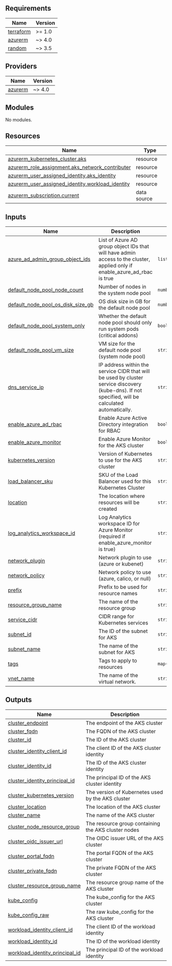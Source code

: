 ## Requirements

| Name | Version |
|------|---------|
| <a name="requirement_terraform"></a> [terraform](#requirement\_terraform) | >= 1.0 |
| <a name="requirement_azurerm"></a> [azurerm](#requirement\_azurerm) | ~> 4.0 |
| <a name="requirement_random"></a> [random](#requirement\_random) | ~> 3.5 |

## Providers

| Name | Version |
|------|---------|
| <a name="provider_azurerm"></a> [azurerm](#provider\_azurerm) | ~> 4.0 |

## Modules

No modules.

## Resources

| Name | Type |
|------|------|
| [azurerm_kubernetes_cluster.aks](https://registry.terraform.io/providers/hashicorp/azurerm/latest/docs/resources/kubernetes_cluster) | resource |
| [azurerm_role_assignment.aks_network_contributer](https://registry.terraform.io/providers/hashicorp/azurerm/latest/docs/resources/role_assignment) | resource |
| [azurerm_user_assigned_identity.aks_identity](https://registry.terraform.io/providers/hashicorp/azurerm/latest/docs/resources/user_assigned_identity) | resource |
| [azurerm_user_assigned_identity.workload_identity](https://registry.terraform.io/providers/hashicorp/azurerm/latest/docs/resources/user_assigned_identity) | resource |
| [azurerm_subscription.current](https://registry.terraform.io/providers/hashicorp/azurerm/latest/docs/data-sources/subscription) | data source |

## Inputs

| Name | Description | Type | Default | Required |
|------|-------------|------|---------|:--------:|
| <a name="input_azure_ad_admin_group_object_ids"></a> [azure\_ad\_admin\_group\_object\_ids](#input\_azure\_ad\_admin\_group\_object\_ids) | List of Azure AD group object IDs that will have admin access to the cluster, applied only if enable\_azure\_ad\_rbac is true | `list(string)` | `[]` | no |
| <a name="input_default_node_pool_node_count"></a> [default\_node\_pool\_node\_count](#input\_default\_node\_pool\_node\_count) | Number of nodes in the system node pool | `number` | `1` | no |
| <a name="input_default_node_pool_os_disk_size_gb"></a> [default\_node\_pool\_os\_disk\_size\_gb](#input\_default\_node\_pool\_os\_disk\_size\_gb) | OS disk size in GB for the default node pool | `number` | `100` | no |
| <a name="input_default_node_pool_system_only"></a> [default\_node\_pool\_system\_only](#input\_default\_node\_pool\_system\_only) | Whether the default node pool should only run system pods (critical addons) | `bool` | `true` | no |
| <a name="input_default_node_pool_vm_size"></a> [default\_node\_pool\_vm\_size](#input\_default\_node\_pool\_vm\_size) | VM size for the default node pool (system node pool) | `string` | `"Standard_D2s_v3"` | no |
| <a name="input_dns_service_ip"></a> [dns\_service\_ip](#input\_dns\_service\_ip) | IP address within the service CIDR that will be used by cluster service discovery (kube-dns). If not specified, will be calculated automatically. | `string` | `null` | no |
| <a name="input_enable_azure_ad_rbac"></a> [enable\_azure\_ad\_rbac](#input\_enable\_azure\_ad\_rbac) | Enable Azure Active Directory integration for RBAC | `bool` | `false` | no |
| <a name="input_enable_azure_monitor"></a> [enable\_azure\_monitor](#input\_enable\_azure\_monitor) | Enable Azure Monitor for the AKS cluster | `bool` | `false` | no |
| <a name="input_kubernetes_version"></a> [kubernetes\_version](#input\_kubernetes\_version) | Version of Kubernetes to use for the AKS cluster | `string` | `"1.32"` | no |
| <a name="input_load_balancer_sku"></a> [load\_balancer\_sku](#input\_load\_balancer\_sku) | SKU of the Load Balancer used for this Kubernetes Cluster | `string` | `"standard"` | no |
| <a name="input_location"></a> [location](#input\_location) | The location where resources will be created | `string` | n/a | yes |
| <a name="input_log_analytics_workspace_id"></a> [log\_analytics\_workspace\_id](#input\_log\_analytics\_workspace\_id) | Log Analytics workspace ID for Azure Monitor (required if enable\_azure\_monitor is true) | `string` | `null` | no |
| <a name="input_network_plugin"></a> [network\_plugin](#input\_network\_plugin) | Network plugin to use (azure or kubenet) | `string` | `"azure"` | no |
| <a name="input_network_policy"></a> [network\_policy](#input\_network\_policy) | Network policy to use (azure, calico, or null) | `string` | `"azure"` | no |
| <a name="input_prefix"></a> [prefix](#input\_prefix) | Prefix to be used for resource names | `string` | n/a | yes |
| <a name="input_resource_group_name"></a> [resource\_group\_name](#input\_resource\_group\_name) | The name of the resource group | `string` | n/a | yes |
| <a name="input_service_cidr"></a> [service\_cidr](#input\_service\_cidr) | CIDR range for Kubernetes services | `string` | n/a | yes |
| <a name="input_subnet_id"></a> [subnet\_id](#input\_subnet\_id) | The ID of the subnet for AKS | `string` | n/a | yes |
| <a name="input_subnet_name"></a> [subnet\_name](#input\_subnet\_name) | The name of the subnet for AKS | `string` | n/a | yes |
| <a name="input_tags"></a> [tags](#input\_tags) | Tags to apply to resources | `map(string)` | `{}` | no |
| <a name="input_vnet_name"></a> [vnet\_name](#input\_vnet\_name) | The name of the virtual network. | `string` | n/a | yes |

## Outputs

| Name | Description |
|------|-------------|
| <a name="output_cluster_endpoint"></a> [cluster\_endpoint](#output\_cluster\_endpoint) | The endpoint of the AKS cluster |
| <a name="output_cluster_fqdn"></a> [cluster\_fqdn](#output\_cluster\_fqdn) | The FQDN of the AKS cluster |
| <a name="output_cluster_id"></a> [cluster\_id](#output\_cluster\_id) | The ID of the AKS cluster |
| <a name="output_cluster_identity_client_id"></a> [cluster\_identity\_client\_id](#output\_cluster\_identity\_client\_id) | The client ID of the AKS cluster identity |
| <a name="output_cluster_identity_id"></a> [cluster\_identity\_id](#output\_cluster\_identity\_id) | The ID of the AKS cluster identity |
| <a name="output_cluster_identity_principal_id"></a> [cluster\_identity\_principal\_id](#output\_cluster\_identity\_principal\_id) | The principal ID of the AKS cluster identity |
| <a name="output_cluster_kubernetes_version"></a> [cluster\_kubernetes\_version](#output\_cluster\_kubernetes\_version) | The version of Kubernetes used by the AKS cluster |
| <a name="output_cluster_location"></a> [cluster\_location](#output\_cluster\_location) | The location of the AKS cluster |
| <a name="output_cluster_name"></a> [cluster\_name](#output\_cluster\_name) | The name of the AKS cluster |
| <a name="output_cluster_node_resource_group"></a> [cluster\_node\_resource\_group](#output\_cluster\_node\_resource\_group) | The resource group containing the AKS cluster nodes |
| <a name="output_cluster_oidc_issuer_url"></a> [cluster\_oidc\_issuer\_url](#output\_cluster\_oidc\_issuer\_url) | The OIDC issuer URL of the AKS cluster |
| <a name="output_cluster_portal_fqdn"></a> [cluster\_portal\_fqdn](#output\_cluster\_portal\_fqdn) | The portal FQDN of the AKS cluster |
| <a name="output_cluster_private_fqdn"></a> [cluster\_private\_fqdn](#output\_cluster\_private\_fqdn) | The private FQDN of the AKS cluster |
| <a name="output_cluster_resource_group_name"></a> [cluster\_resource\_group\_name](#output\_cluster\_resource\_group\_name) | The resource group name of the AKS cluster |
| <a name="output_kube_config"></a> [kube\_config](#output\_kube\_config) | The kube\_config for the AKS cluster |
| <a name="output_kube_config_raw"></a> [kube\_config\_raw](#output\_kube\_config\_raw) | The raw kube\_config for the AKS cluster |
| <a name="output_workload_identity_client_id"></a> [workload\_identity\_client\_id](#output\_workload\_identity\_client\_id) | The client ID of the workload identity |
| <a name="output_workload_identity_id"></a> [workload\_identity\_id](#output\_workload\_identity\_id) | The ID of the workload identity |
| <a name="output_workload_identity_principal_id"></a> [workload\_identity\_principal\_id](#output\_workload\_identity\_principal\_id) | The principal ID of the workload identity |
